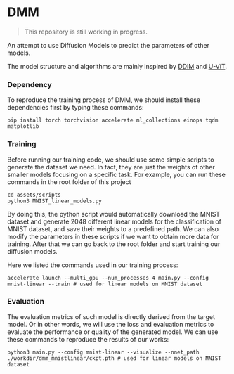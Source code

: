 # DMM

> This repository is still working in progress.

An attempt to use Diffusion Models to predict the parameters of other models.

The model structure and algorithms are mainly inspired by [DDIM](https://github.com/ermongroup/ddim) and [U-ViT](https://github.com/baofff/U-ViT).

### Dependency

To reproduce the training process of DMM, we should install these dependencies first by typing these commands:

```shell
pip install torch torchvision accelerate ml_collections einops tqdm matplotlib
```

### Training

Before running our training code, we should use some simple scripts to generate the dataset we need.
In fact, they are just the weights of other smaller models focusing on a specific task.
For example, you can run these commands in the root folder of this project

```shell
cd assets/scripts
python3 MNIST_linear_models.py
```

By doing this, the python script would automatically download the MNIST dataset and generate 2048 different linear models for the classification of MNIST dataset, and save their weights to a predefined path.
We can also modify the parameters in these scripts if we want to obtain more data for training.
After that we can go back to the root folder and start training our diffusion models.

Here we listed the commands used in our training process:

```shell
accelerate launch --multi_gpu --num_processes 4 main.py --config mnist-linear --train # used for linear models on MNIST dataset
```

### Evaluation

The evaluation metrics of such model is directly derived from the target model.
Or in other words, we will use the loss and evaluation metrics to evaluate the performance or quality of the generated model.
We can use these commands to reproduce the results of our works:

```shell
python3 main.py --config mnist-linear --visualize --nnet_path ./workdir/dmm_mnistlinear/ckpt.pth # used for linear models on MNIST dataset
```
